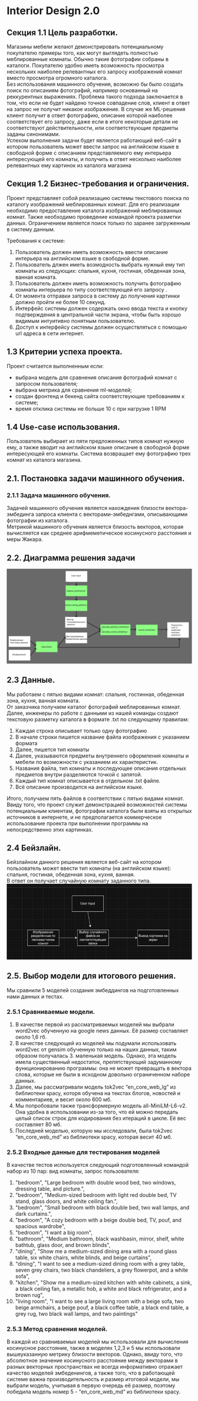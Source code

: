 # Interior Design 2.0

## Секция 1.1 Цель разработки.  
  Магазины мебели желают демонстрировать потенциальному покупателю примеры того, как могут выглядеть полностью меблированные комнаты. Обычно такие фотографии собраны в каталоги. Покупателю удобно иметь возможность просмотра нескольких наиболее релевантных его запросу изображений комнат вместо просмотра огромного каталога.  
  Без использования машинного обучения, возможно бы было создать поиск по описаниям фотографий, например основанный на реккурентных выражениях. Проблема такого подхода заключается в том, что если не будет найдено точное совпадение слов, клиент в ответ на запрос не получит никакое изображение. В случае же ML-решения клиент получит в ответ фотографию, описание которой наиболее соответствует его запросу, даже если в итоге некоторые детали не соответствуют действительности, или соответствующие предметы заданы синонимами.   
  Успехом выполнения задачи будет является работающий веб-сайт в котором пользователь может ввести запрос  на английском языке в свободной форме с описанием представляемого ему интерьера интересующей его комнаты, и получить в ответ несколько наиболее релевантных ему картинок из каталога магазина  

 
## Секция 1.2 Бизнес-требования и ограничения.
Проект представляет собой реализацию системы текстового поиска по каталогу изображений меблированных комнат. Для его реализации необходимо предоставление каталога изображений меблированных комнат. Также необходимо проведение командой проекта разметки данных. 
Ограничением является поиск только по заранее загруженным в систему данным.

Требования к системе:  
1. Пользователь должен иметь возможность ввести описание интерьера на английском языке в свободной форме.
2. Пользователь длжен иметь возмодность выбрать нужный ему тип комнаты из следующих:  спальня, кухня, гостиная, обеденная зона, ванная комната.
3. Пользователь должен иметь возможность получить фотографию комнаты интерьера по типу соответствующей его запросу .
4. От момента отправки запроса в систему до получения картинки должно пройти не более 10 секунд.
5. Интерфейс системы должен содержать окно ввода текста и кнопку подтверждения в центральной части экрана, чтобы быть хорошо видимым интуитивно понятным пользователю. 
6. Доступ к интерфейсу системы должен осуществляться с помощью url адреса в сети интернет.

## 1.3 Критерии успеха проекта.  
Проект считается выполненным если:
- выбрана модель для сравнения описания фотографий комнат с запросом пользователя;
- выбрана метрика для сравнения ml-моделей;
- cоздан фронтенд и бекенд сайта соответствующие требованиям к системе;
- время отклика системы не больше 10 с при нагрузке 1 RPM

## 1.4 Use-case использования.  
Пользователь выбирает из пяти предложенных типов комнат нужную ему, а также вводит на английском языке описание в свободной форме интересующей его комнаты. Система возвращает ему фотографию трех комнат из каталога магазина.  

## 2.1. Постановка задачи машинного обучения.  
### 2.1.1 Задача машинного обучения.  
Задачей машинного обучения является нахождения близости вектора-эмбединга запроса клиента  с векторами-эмбеднгами, описывающими фотографии из каталога.  
Метрикой машинного обучения является близость векторов, которая вычисляется как среднее арифмеметическое косинусного расстояния и меры Жакара.    
## 2.2. Диаграмма решения задачи
![Диаграмма ML решения задачи](https://github.com/AnnaLeites/InteriorDesign/blob/main/diagramML.png)
## 2.3 Данные.
Мы работаем с пятью видами комнат: спальня, гостинная, обеденная зона, кухня, ванная комната.   
От заказчика получаем каталог фотографий меблированных комнат. Далее, инженеры по работе с данными из нашей команды создают текстовую разметку каталога в формате  .txt по следующему правилам:   
1) Каждая строка описывает только одну фотографию  
2) В начале строки пишется название файла изображения с указанием формата  
3) Далее, пишется тип комнаты  
4) Далее, указываются предметы внутреннего оформления комнаты и мебели по возможности с указанием их характеристик.  
5) Названия файла, тип комнаты и последующее описания отдельных предметов внутри разделяются точкой с запятой.  
6) Каждый тип комнат описывается в отдельном .txt файле.  
7) Всё описание производится на английском языке.

Итого, получаем пять файлов в соответствии с пятью видами комнат.  
Ввиду того, что проект служит демонстрацией возможностей системы потенциальным клиентам, фотографии каталога были взяты из открытых источников в интернете, и не предполагается коммерческое использование проекта при выполнении программы на непосредственно этих картинках.  

## 2.4 Бейзлайн.  
Бейзлайном данного решения является веб-сайт на котором пользователь может ввести тип комнаты (на английском языке): спальня, гостиная, обеденная зона, кухня, ванная.  
В ответ он получает случайную комнату заданного типа.  
![Диаграмма бейзлайн решения задачи](https://github.com/AnnaLeites/InteriorDesign/blob/main/baseline_diagram.png)  

## 2.5.  Выбор модели для итогового решения.   
Мы сравнили 5 моделей создания эмбеддингов на подготовленных нами данных и тестах.   
### 2.5.1 Сравниваемые модели.
1. В качестве первой из рассматриваемых моделей мы выбрали word2vec обученную на google news данных. Её размер  составляет около 1,6 гб.  
2. В качестве следующей из моделей мы подумали использовать word2vec от gensim обученную только на наших данных, таким образом получалась 3. маленькая модель. Однако, эта модель имела существенный недостаток, препятствующий задуманному функционированию программы: она не может превращать в вектора слова, которые не были в исходном довольно ограниченном наборе данных.  
3. Далее, мы рассматривали модель tok2vec “en_core_web_lg” из библиотеки spacy, которя обучена на текстах блогов, новостей и комментариев, и весит около 600 мб.  
4. Мы попробовали также трансформерную модель all-MiniLM-L6-v2. Она удобна в использовании из-за того, что ей можно передать целый список строк для кодирования без итераций в цикле. Её вес составляет 80 мб.  
5. Последней моделью, которую мы исследовали, была tok2vec “en_core_web_md” из библиотеки spacy, которая весит 40 мб.   


### 2.5.2 Входные данные для тестирования моделей
В качестве тестов используется следующий подготовленный командой набор из 10 пар: вид комнаты, запрос пользователя:
1. "bedroom", "Large bedroom with double wood bed, two windows, dressing table, and picture.",
2. "bedroom", "Medium-sized bedroom with light red double bed, TV stand, glass doors, and white ceiling fan.",
3. "bedroom", "Small bedroom with black double bed, two wall lamps, and dark curtains.",
4. "bedroom", "A cozy bedroom with a beige double bed, TV, pouf, and spacious wardrobe",
5. "bedroom", "I want a big room",
6. "bathroom", "Medium bathroom, black washbasin, mirror, shelf, white bathtub, glass door, and brown blinds",
7. "dining", "Show me a medium-sized dining area with a round glass table, six white chairs, white blinds, and beige curtains",
8. "dining", "I want to see a medium-sized dining room with a grey table, seven grey chairs, two black chandeliers, a grey flowerpot, and a white sofa",
9. "kitchen", "Show me a medium-sized kitchen with white cabinets, a sink, a black ceiling fan, a metallic hob, a white and black refrigerator, and a brown rug",
10. "living room", "I want to see a large living room with a beige sofa, two beige armchairs, a beige pouf, a black coffee table, a black end table, a grey rug, two black wall lamps, and two paintings"

### 2.5.3 Метод сравнения моделей. 
В каждой из сравниваемых моделей мы использовали для вычисления косинусное расстояние, также в моделях 1,2,3 и 5 мы использовали вышеуказанную метрику близости векторов.  Однако, ввиду того, что абсолютное значение косинусного расстояние между векторами в разных векторных пространствах не всегда информативно отражает качество моделей эмбеденингов, а также того, что в работающей системе важна производительность и размер итоговой модели, мы выбрали модель, учитывая в первую очередь её размер, поэтому победила модель номер 5 - “en_core_web_md” из библиотеки spacy.




